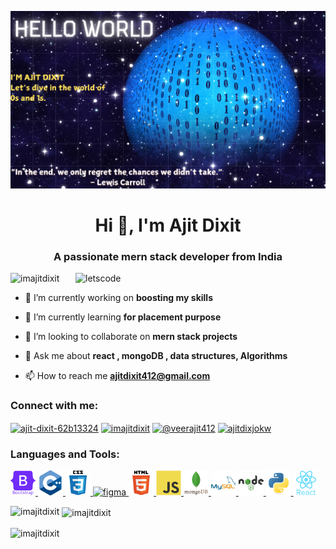 ![logo](https://github.com/imajitdixit/imajitdixit/blob/main/Banner.png )
<h1 align="center">Hi 👋, I'm Ajit Dixit</h1>
<h3 align="center">A passionate mern stack developer from India</h3>
<img align="right" width="400" alt="letscode" src="https://user-images.githubusercontent.com/55389276/140866485-8fb1c876-9a8f-4d6a-98dc-08c4981eaf70.gif">

<p align="left"> <img src="https://komarev.com/ghpvc/?username=imajitdixit&label=Profile%20views&color=0e75b6&style=flat" alt="imajitdixit" /> </p>

- 🔭 I’m currently working on **boosting my skills**

- 🌱 I’m currently learning **for placement purpose**

- 👯 I’m looking to collaborate on **mern stack projects**

- 💬 Ask me about **react , mongoDB , data structures, Algorithms**

- 📫 How to reach me **ajitdixit412@gmail.com**

<h3 align="left">Connect with me:</h3>
<p align="left">
<a href="https://linkedin.com/in/ajit-dixit-62b13324" target="blank"><img align="center" src="https://raw.githubusercontent.com/rahuldkjain/github-profile-readme-generator/master/src/images/icons/Social/linked-in-alt.svg" alt="ajit-dixit-62b13324" height="30" width="40" /></a>
<a href="https://instagram.com/imajitdixit" target="blank"><img align="center" src="https://raw.githubusercontent.com/rahuldkjain/github-profile-readme-generator/master/src/images/icons/Social/instagram.svg" alt="imajitdixit" height="30" width="40" /></a>
<a href="https://www.hackerrank.com/@veerajit412" target="blank"><img align="center" src="https://raw.githubusercontent.com/rahuldkjain/github-profile-readme-generator/master/src/images/icons/Social/hackerrank.svg" alt="@veerajit412" height="30" width="40" /></a>
<a href="https://auth.geeksforgeeks.org/user/ajitdixjokw" target="blank"><img align="center" src="https://raw.githubusercontent.com/rahuldkjain/github-profile-readme-generator/master/src/images/icons/Social/geeks-for-geeks.svg" alt="ajitdixjokw" height="30" width="40" /></a>
</p>

<h3 align="left">Languages and Tools:</h3>
<p align="left"> <a href="https://getbootstrap.com" target="_blank" rel="noreferrer"> <img src="https://raw.githubusercontent.com/devicons/devicon/master/icons/bootstrap/bootstrap-plain-wordmark.svg" alt="bootstrap" width="40" height="40"/> </a> <a href="https://www.w3schools.com/cpp/" target="_blank" rel="noreferrer"> <img src="https://raw.githubusercontent.com/devicons/devicon/master/icons/cplusplus/cplusplus-original.svg" alt="cplusplus" width="40" height="40"/> </a> <a href="https://www.w3schools.com/css/" target="_blank" rel="noreferrer"> <img src="https://raw.githubusercontent.com/devicons/devicon/master/icons/css3/css3-original-wordmark.svg" alt="css3" width="40" height="40"/> </a> <a href="https://www.figma.com/" target="_blank" rel="noreferrer"> <img src="https://www.vectorlogo.zone/logos/figma/figma-icon.svg" alt="figma" width="40" height="40"/> </a> <a href="https://www.w3.org/html/" target="_blank" rel="noreferrer"> <img src="https://raw.githubusercontent.com/devicons/devicon/master/icons/html5/html5-original-wordmark.svg" alt="html5" width="40" height="40"/> </a> <a href="https://developer.mozilla.org/en-US/docs/Web/JavaScript" target="_blank" rel="noreferrer"> <img src="https://raw.githubusercontent.com/devicons/devicon/master/icons/javascript/javascript-original.svg" alt="javascript" width="40" height="40"/> </a> <a href="https://www.mongodb.com/" target="_blank" rel="noreferrer"> <img src="https://raw.githubusercontent.com/devicons/devicon/master/icons/mongodb/mongodb-original-wordmark.svg" alt="mongodb" width="40" height="40"/> </a> <a href="https://www.mysql.com/" target="_blank" rel="noreferrer"> <img src="https://raw.githubusercontent.com/devicons/devicon/master/icons/mysql/mysql-original-wordmark.svg" alt="mysql" width="40" height="40"/> </a> <a href="https://nodejs.org" target="_blank" rel="noreferrer"> <img src="https://raw.githubusercontent.com/devicons/devicon/master/icons/nodejs/nodejs-original-wordmark.svg" alt="nodejs" width="40" height="40"/> </a> <a href="https://www.python.org" target="_blank" rel="noreferrer"> <img src="https://raw.githubusercontent.com/devicons/devicon/master/icons/python/python-original.svg" alt="python" width="40" height="40"/> </a> <a href="https://reactjs.org/" target="_blank" rel="noreferrer"> <img src="https://raw.githubusercontent.com/devicons/devicon/master/icons/react/react-original-wordmark.svg" alt="react" width="40" height="40"/> </a> </p>

<p><img align="left" src="https://github-readme-stats.vercel.app/api/top-langs?username=imajitdixit&show_icons=true&locale=en&layout=compact" alt="imajitdixit" /></p>

<p>&nbsp;<img align="center" src="https://github-readme-stats.vercel.app/api?username=imajitdixit&show_icons=true&locale=en" alt="imajitdixit" /></p>

<p><img align="center" src="https://github-readme-streak-stats.herokuapp.com/?user=imajitdixit&" alt="imajitdixit" /></p>

